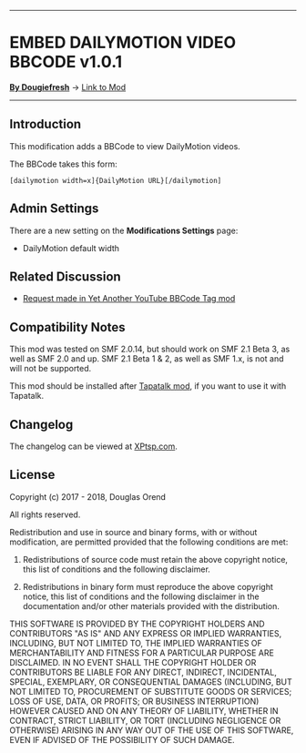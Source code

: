 ----------

# EMBED DAILYMOTION VIDEO BBCODE v1.0.1

[**By Dougiefresh**](http://www.simplemachines.org/community/index.php?action=profile;u=253913) -> [Link to Mod](http://custom.simplemachines.org/mods/index.php?mod=4195)

----------

## Introduction
This modification adds a BBCode to view DailyMotion videos.

The BBCode takes this form:
    
    [dailymotion width=x]{DailyMotion URL}[/dailymotion]
    
## Admin Settings
There are a new setting on the **Modifications Settings** page:

- DailyMotion default width

## Related Discussion

- [Request made in Yet Another YouTube BBCode Tag mod](https://www.simplemachines.org/community/index.php?topic=531060.msg3935225#msg3935225)

## Compatibility Notes
This mod was tested on SMF 2.0.14, but should work on SMF 2.1 Beta 3, as well as SMF 2.0 and up.  SMF 2.1 Beta 1 & 2, as well as SMF 1.x, is not and will not be supported.

This mod should be installed after [Tapatalk mod](https://www.tapatalk.com/download_SimpleMachines.php), if you want to use it with Tapatalk.

## Changelog
The changelog can be viewed at [XPtsp.com](http://www.xptsp.com/board/free-modifications/embed-DailyMotion-bbcode/?tab=1).

## License
Copyright (c) 2017 - 2018, Douglas Orend

All rights reserved.

Redistribution and use in source and binary forms, with or without modification, are permitted provided that the following conditions are met:

1. Redistributions of source code must retain the above copyright notice, this list of conditions and the following disclaimer.

2. Redistributions in binary form must reproduce the above copyright notice, this list of conditions and the following disclaimer in the documentation and/or other materials provided with the distribution.

THIS SOFTWARE IS PROVIDED BY THE COPYRIGHT HOLDERS AND CONTRIBUTORS "AS IS" AND ANY EXPRESS OR IMPLIED WARRANTIES, INCLUDING, BUT NOT LIMITED TO, THE IMPLIED WARRANTIES OF MERCHANTABILITY AND FITNESS FOR A PARTICULAR PURPOSE ARE DISCLAIMED. IN NO EVENT SHALL THE COPYRIGHT HOLDER OR CONTRIBUTORS BE LIABLE FOR ANY DIRECT, INDIRECT, INCIDENTAL, SPECIAL, EXEMPLARY, OR CONSEQUENTIAL DAMAGES (INCLUDING, BUT NOT LIMITED TO, PROCUREMENT OF SUBSTITUTE GOODS OR SERVICES; LOSS OF USE, DATA, OR PROFITS; OR BUSINESS INTERRUPTION) HOWEVER CAUSED AND ON ANY THEORY OF LIABILITY, WHETHER IN CONTRACT, STRICT LIABILITY, OR TORT (INCLUDING NEGLIGENCE OR OTHERWISE) ARISING IN ANY WAY OUT OF THE USE OF THIS SOFTWARE, EVEN IF ADVISED OF THE POSSIBILITY OF SUCH DAMAGE.
